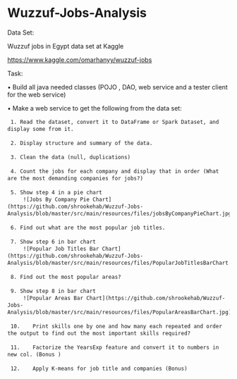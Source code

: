 # Wuzzuf-Jobs-Analysis
Data Set:

Wuzzuf jobs in Egypt data set at Kaggle

   https://www.kaggle.com/omarhanyy/wuzzuf-jobs

Task: 

   •	Build all java needed classes (POJO , DAO, web service and a tester client for the web service)
   
   •	Make a web service to get the following from the data set:
   
     1.	Read the dataset, convert it to DataFrame or Spark Dataset, and display some from it.
     
     2.	Display structure and summary of the data.
     
     3.	Clean the data (null, duplications)
     
     4.	Count the jobs for each company and display that in order (What are the most demanding companies for jobs?)
     
     5.	Show step 4 in a pie chart 
         ![Jobs By Company Pie Chart](https://github.com/shrookehab/Wuzzuf-Jobs-Analysis/blob/master/src/main/resources/files/jobsByCompanyPieChart.jpg)
     
     6.	Find out what are the most popular job titles.
     
     7.	Show step 6 in bar chart 
         ![Popular Job Titles Bar Chart](https://github.com/shrookehab/Wuzzuf-Jobs-Analysis/blob/master/src/main/resources/files/PopularJobTitlesBarChart.jpg)
     
     8.	Find out the most popular areas?
     
     9.	Show step 8 in bar chart 
         ![Popular Areas Bar Chart](https://github.com/shrookehab/Wuzzuf-Jobs-Analysis/blob/master/src/main/resources/files/PopularAreasBarChart.jpg)
         
     10.	Print skills one by one and how many each repeated and order the output to find out the most important skills required?
     
     11.	Factorize the YearsExp feature and convert it to numbers in new col. (Bonus )
     
     12.	Apply K-means for job title and companies (Bonus)
